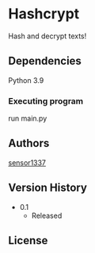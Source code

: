 # Hashcrypt

Hash and decrypt texts!

## Dependencies

Python 3.9

### Executing program

run main.py

## Authors

[sensor1337](https://github.com/sensor1337)

## Version History

* 0.1
    * Released


   

## License

